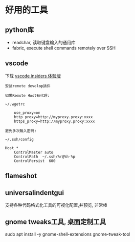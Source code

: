 # 好用的工具

## python库

- readchar, 读取键盘输入的通用库
- fabric, execute shell commands remotely over SSH

## vscode

下载 [vscode insiders 体验版](https://code.visualstudio.com/insiders/)

    安装remote develop插件

    如果Remote Host有代理:

    ~/.wgetrc

        use_proxy=on
        http_proxy=http://myproxy.proxy:xxxx
        https_proxy=http://myproxy.proxy:xxxx

    避免多次输入密码:

    ~/.ssh/config

    Host *
        ControlMaster auto
        ControlPath  ~/.ssh/%r@%h-%p
        ControlPersist  600

## flameshot

## universalindentgui

支持各种代码格式化工具的可视化配置,并预览, 非常棒


## gnome tweaks工具, 桌面定制工具

sudo apt install -y gnome-shell-extensions gnome-tweak-tool
